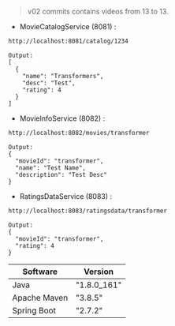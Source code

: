 > v02  commits contains videos from 13 to 13.


- MovieCatalogService (8081) :

```sh
http://localhost:8081/catalog/1234
```

```
Output:
[
  {
    "name": "Transformers",
    "desc": "Test",
    "rating": 4
  }
]
```

- MovieInfoService (8082) :
```sh
http://localhost:8082/movies/transformer
```

```
Output:
{
  "movieId": "transformer",
  "name": "Test Name",
  "description": "Test Desc"
}
```

- RatingsDataService (8083) :
```sh
http://localhost:8083/ratingsdata/transformer
```

```
Output:
{
  "movieId": "transformer",
  "rating": 4
}
```


| Software     | Version      |
| ------       | ------       |
| Java         |  "1.8.0_161" |
| Apache Maven |  "3.8.5"     |
| Spring Boot  |  "2.7.2"     |
